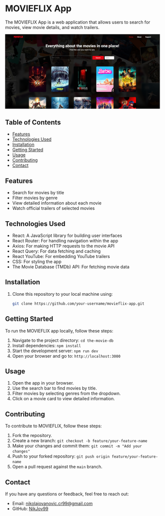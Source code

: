 # MOVIEFLIX App

The MOVIEFLIX App is a web application that allows users to search for movies, view movie details, and watch trailers.

![Screenshot](src/assets/images/screenshot.png)

## Table of Contents

- [Features](#features)
- [Technologies Used](#technologies-used)
- [Installation](#installation)
- [Getting Started](#getting-started)
- [Usage](#usage)
- [Contributing](#contributing)
- [Contact](#contact)

## Features

- Search for movies by title
- Filter movies by genre
- View detailed information about each movie
- Watch official trailers of selected movies

## Technologies Used

- React: A JavaScript library for building user interfaces
- React Router: For handling navigation within the app
- Axios: For making HTTP requests to the movie API
- React Query: For data fetching and caching
- React YouTube: For embedding YouTube trailers
- CSS: For styling the app
- The Movie Database (TMDb) API: For fetching movie data

## Installation

1. Clone this repository to your local machine using:

   ```bash
   git clone https://github.com/your-username/movieflix-app.git
   ```

## Getting Started

To run the MOVIEFLIX app locally, follow these steps:

1. Navigate to the project directory: `cd the-movie-db`
2. Install dependencies: `npm install`
3. Start the development server: `npm run dev`
4. Open your browser and go to: `http://localhost:3000`

## Usage

1. Open the app in your browser.
2. Use the search bar to find movies by title.
3. Filter movies by selecting genres from the dropdown.
4. Click on a movie card to view detailed information.

## Contributing

To contribute to MOVIEFLIX, follow these steps:

1. Fork the repository.
2. Create a new branch: `git checkout -b feature/your-feature-name`
3. Make your changes and commit them: `git commit -m "Add your changes"`
4. Push to your forked repository: `git push origin feature/your-feature-name`
5. Open a pull request against the `main` branch.

## Contact

If you have any questions or feedback, feel free to reach out:

- Email: nikolajovanovic.cr99@gmail.com
- GitHub: [NikJov99](https://github.com/NikJov99)
